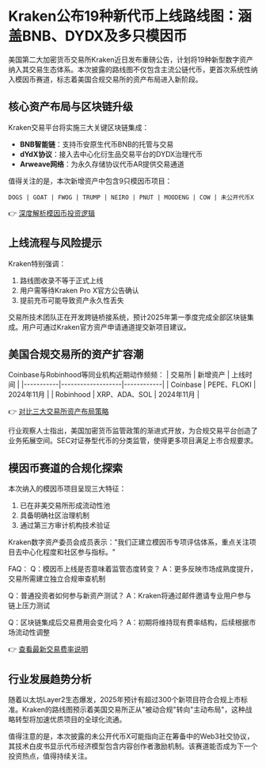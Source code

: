 # Kraken公布19种新代币上线路线图：涵盖BNB、DYDX及多只模因币

美国第二大加密货币交易所Kraken近日发布重磅公告，计划将19种新型数字资产纳入其交易生态体系。本次披露的路线图不仅包含主流公链代币，更首次系统性纳入模因币赛道，标志着美国合规交易所的资产布局进入新阶段。

## 核心资产布局与区块链升级
Kraken交易平台将实施三大关键区块链集成：
- **BNB智能链**：支持币安原生代币BNB的托管与交易
- **dYdX协议**：接入去中心化衍生品交易平台的DYDX治理代币
- **Arweave网络**：为永久存储协议代币AR提供交易通道

值得关注的是，本次新增资产中包含9只模因币项目：
```
DOGS | GOAT | FWOG | TRUMP | NEIRO | PNUT | MOODENG | COW | 未公开代币X
```

👉 [深度解析模因币投资逻辑](https://bit.ly/okx_welcome)

## 上线流程与风险提示
Kraken特别强调：
1. 路线图收录不等于正式上线
2. 用户需等待Kraken Pro X官方公告确认
3. 提前充币可能导致资产永久性丢失

交易所技术团队正在开发跨链桥接系统，预计2025年第一季度完成全部区块链集成。用户可通过Kraken官方资产申请通道提交新项目建议。

## 美国合规交易所的资产扩容潮
Coinbase与Robinhood等同业机构近期动作频频：
| 交易所    | 新增资产          | 上线时间   |
|-----------|-------------------|------------|
| Coinbase  | PEPE、FLOKI       | 2024年11月 |
| Robinhood | XRP、ADA、SOL     | 2024年11月 |

👉 [对比三大交易所资产布局策略](https://bit.ly/okx_welcome)

行业观察人士指出，美国加密货币监管政策的渐进式开放，为合规交易平台创造了业务拓展空间。SEC对证券型代币的分类监管，使得更多项目满足上市合规要求。

## 模因币赛道的合规化探索
本次纳入的模因币项目呈现三大特征：
1. 已在非美交易所形成流动性池
2. 具备明确社区治理机制
3. 通过第三方审计机构技术验证

Kraken数字资产委员会成员表示："我们正建立模因币专项评估体系，重点关注项目去中心化程度和社区参与指标。"

FAQ：
Q：模因币上线是否意味着监管态度转变？
A：更多反映市场成熟度提升，交易所需建立独立合规审查机制

Q：普通投资者如何参与新资产测试？
A：Kraken将通过邮件邀请专业用户参与链上压力测试

Q：区块链集成后交易费用会变化吗？
A：初期将维持现有费率结构，后续根据市场流动性调整

👉 [查看最新交易费率说明](https://bit.ly/okx_welcome)

## 行业发展趋势分析
随着以太坊Layer2生态爆发，2025年预计有超过300个新项目符合合规上市标准。Kraken的路线图预示着美国交易所正从"被动合规"转向"主动布局"，这种战略转型将加速优质项目的全球化流通。

值得注意的是，本次披露的未公开代币X可能指向正在筹备中的Web3社交协议，其技术白皮书显示代币经济模型包含内容创作者激励机制。该赛道能否成为下一个投资热点，值得持续关注。